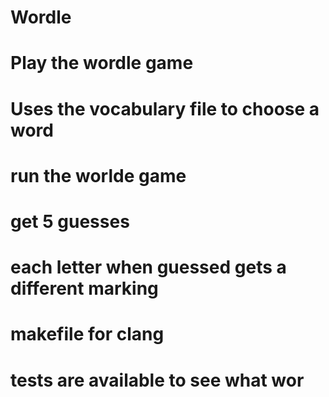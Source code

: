 # Wordle
# Play the wordle game
# Uses the vocabulary file to choose a word
# run the worlde game
# get 5 guesses
# each letter when guessed gets a different marking
# makefile for clang
# tests are available to see what wor